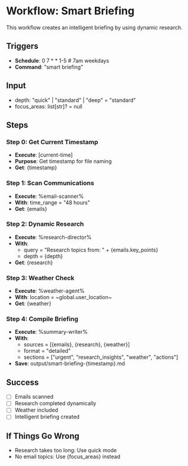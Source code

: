# Workflow: Smart Briefing

This workflow creates an intelligent briefing by using dynamic research.

## Triggers
- **Schedule**: 0 7 * * 1-5  # 7am weekdays
- **Command**: "smart briefing"

## Input
- depth: "quick" | "standard" | "deep" = "standard"
- focus_areas: list[str]? = null

## Steps

### Step 0: Get Current Timestamp
- **Execute**: [current-time]
- **Purpose**: Get timestamp for file naming
- **Get**: {timestamp}

### Step 1: Scan Communications
- **Execute**: %email-scanner%
- **With**: time_range = "48 hours"
- **Get**: {emails}

### Step 2: Dynamic Research
- **Execute**: %research-director%
- **With**: 
  - query = "Research topics from: " + {emails.key_points}
  - depth = {depth}
- **Get**: {research}

### Step 3: Weather Check
- **Execute**: %weather-agent%
- **With**: location = ~global.user_location~
- **Get**: {weather}

### Step 4: Compile Briefing
- **Execute**: %summary-writer%
- **With**:
  - sources = [{emails}, {research}, {weather}]
  - format = "detailed"
  - sections = ["urgent", "research_insights", "weather", "actions"]
- **Save**: output/smart-briefing-{timestamp}.md

## Success
- [ ] Emails scanned
- [ ] Research completed dynamically
- [ ] Weather included
- [ ] Intelligent briefing created

## If Things Go Wrong
- Research takes too long: Use quick mode
- No email topics: Use {focus_areas} instead